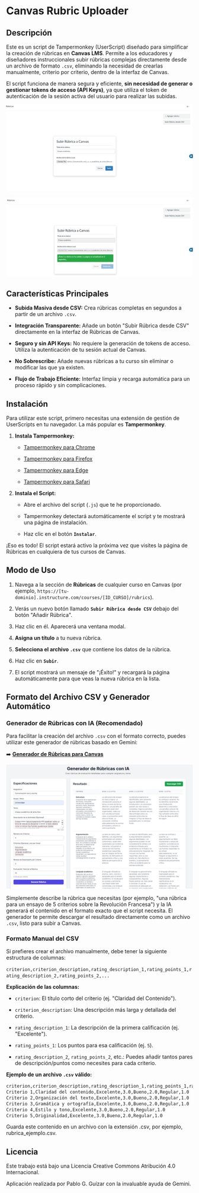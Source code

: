 # Canvas Rubric Uploader

## Descripción

Este es un script de Tampermonkey (UserScript) diseñado para simplificar la creación de rúbricas en **Canvas LMS**. Permite a los educadores y diseñadores instruccionales subir rúbricas complejas directamente desde un archivo de formato `.csv`, eliminando la necesidad de crearlas manualmente, criterio por criterio, dentro de la interfaz de Canvas.

El script funciona de manera segura y eficiente, **sin necesidad de generar o gestionar tokens de acceso (API Keys)**, ya que utiliza el token de autenticación de la sesión activa del usuario para realizar las subidas.

![Ventana subir rúbrica](src/Ventana-subir-rubrica.jpg)

![Éxito subir rúbrica](src/Exito-subir-rubrica.jpg)

## Características Principales

* **Subida Masiva desde CSV:** Crea rúbricas completas en segundos a partir de un archivo `.csv`.

* **Integración Transparente:** Añade un botón "Subir Rúbrica desde CSV" directamente en la interfaz de Rúbricas de Canvas.

* **Seguro y sin API Keys:** No requiere la generación de tokens de acceso. Utiliza la autenticación de tu sesión actual de Canvas.

* **No Sobrescribe:** Añade nuevas rúbricas a tu curso sin eliminar o modificar las que ya existen.

* **Flujo de Trabajo Eficiente:** Interfaz limpia y recarga automática para un proceso rápido y sin complicaciones.

## Instalación

Para utilizar este script, primero necesitas una extensión de gestión de UserScripts en tu navegador. La más popular es **Tampermonkey**.

1. **Instala Tampermonkey:**

   * [Tampermonkey para Chrome](https://chrome.google.com/webstore/detail/tampermonkey/dhdgffkkebhmkfjojejmpbldmpobfkfo)

   * [Tampermonkey para Firefox](https://addons.mozilla.org/es/firefox/addon/tampermonkey/)

   * [Tampermonkey para Edge](https://microsoftedge.microsoft.com/addons/detail/tampermonkey/iikmkjmpaadaobahmlepeloendndfphd)

   * [Tampermonkey para Safari](https://www.tampermonkey.net/?browser=safari)

2. **Instala el Script:**

   * Abre el archivo del script (`.js`) que te he proporcionado.

   * Tampermonkey detectará automáticamente el script y te mostrará una página de instalación.

   * Haz clic en el botón **`Instalar`**.

¡Eso es todo! El script estará activo la próxima vez que visites la página de Rúbricas en cualquiera de tus cursos de Canvas.

## Modo de Uso

1. Navega a la sección de **Rúbricas** de cualquier curso en Canvas (por ejemplo, `https://[tu-dominio].instructure.com/courses/[ID_CURSO]/rubrics`).

2. Verás un nuevo botón llamado **`Subir Rúbrica desde CSV`** debajo del botón "Añadir Rúbrica".

3. Haz clic en él. Aparecerá una ventana modal.

4. **Asigna un título** a tu nueva rúbrica.

5. **Selecciona el archivo `.csv`** que contiene los datos de la rúbrica.

6. Haz clic en **`Subir`**.

7. El script mostrará un mensaje de "¡Éxito!" y recargará la página automáticamente para que veas la nueva rúbrica en la lista.

## Formato del Archivo CSV y Generador Automático

### Generador de Rúbricas con IA (Recomendado)

Para facilitar la creación del archivo `.csv` con el formato correcto, puedes utilizar este generador de rúbricas basado en Gemini:

➡️ [**Generador de Rúbricas para Canvas**](https://g.co/gemini/share/f0fffe2448f2)

![Generador de Rúbricas para Canvas](src/Generador-de-rubricas.jpg)

Simplemente describe la rúbrica que necesitas (por ejemplo, "una rúbrica para un ensayo de 5 criterios sobre la Revolución Francesa") y la IA generará el contenido en el formato exacto que el script necesita. El generador te permite descargar el resultado directamente como un archivo `.csv`, listo para subir a Canvas.

### Formato Manual del CSV

Si prefieres crear el archivo manualmente, debe tener la siguiente estructura de columnas:

`criterion,criterion_description,rating_description_1,rating_points_1,rating_description_2,rating_points_2,...`

**Explicación de las columnas:**

* `criterion`: El título corto del criterio (ej. "Claridad del Contenido").

* `criterion_description`: Una descripción más larga y detallada del criterio.

* `rating_description_1`: La descripción de la primera calificación (ej. "Excelente").

* `rating_points_1`: Los puntos para esa calificación (ej. `5`).

* `rating_description_2`, `rating_points_2`, etc.: Puedes añadir tantos pares de descripción/puntos como necesites para cada criterio.

**Ejemplo de un archivo `.csv` válido:**

```csv
criterion,criterion_description,rating_description_1,rating_points_1,rating_description_2,rating_points_2,rating_description_3,rating_points_3
Criterio 1,Claridad del contenido,Excelente,3.0,Bueno,2.0,Regular,1.0
Criterio 2,Organización del texto,Excelente,3.0,Bueno,2.0,Regular,1.0
Criterio 3,Gramática y ortografía,Excelente,3.0,Bueno,2.0,Regular,1.0
Criterio 4,Estilo y tono,Excelente,3.0,Bueno,2.0,Regular,1.0
Criterio 5,Originalidad,Excelente,3.0,Bueno,2.0,Regular,1.0
```

Guarda este contenido en un archivo con la extensión .csv, por ejemplo, rubrica_ejemplo.csv.

## Licencia

Este trabajo está bajo una Licencia Creative Commons Atribución 4.0 Internacional.

Aplicación realizada por Pablo G. Guízar con la invaluable ayuda de Gemini.
